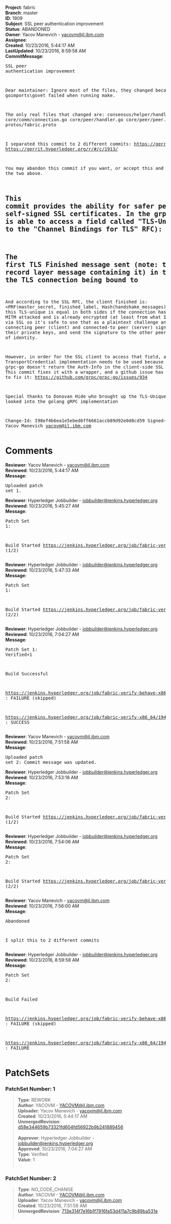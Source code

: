 <strong>Project</strong>: fabric<br><strong>Branch</strong>: master<br><strong>ID</strong>: 1909<br><strong>Subject</strong>: SSL peer authentication improvement<br><strong>Status</strong>: ABANDONED<br><strong>Owner</strong>: Yacov Manevich - yacovm@il.ibm.com<br><strong>Assignee</strong>:<br><strong>Created</strong>: 10/23/2016, 5:44:17 AM<br><strong>LastUpdated</strong>: 10/23/2016, 8:59:58 AM<br><strong>CommitMessage</strong>:<br><pre>SSL peer authentication improvement

Dear maintainer:
Ignore most of the files, they changed because
the goimports\govet failed when running make.

The only real files that changed are:
consensus/helper/handler.go
core/comm/connection.go
core/peer/handler.go
core/peer/peer.go
protos/fabric.proto

I separated this commit to 2 different commits:
https://gerrit.hyperledger.org/r/#/c/1915/
https://gerrit.hyperledger.org/r/#/c/1913/

You may abandon this commit if you want, or
accept this and abandon the two above.

This commit provides the ability for safer peer authentication
even with self-signed SSL certificates.
In the grpc-go implementation, the server is able to access a field called "TLS-Unique":
TLS-Unique is (according to the "Channel Bindings for TLS" RFC):
------------------------------------------------------------
The first TLS Finished message sent (note: the Finished
   struct, not the TLS record layer message containing it) in the most
   recent TLS handshake of the TLS connection being bound to
-----------------------------------------------------------

And according to the SSL RFC, the client finished is:
<PRF(master_secret, finished_label, Hash(handshake_messages))>
So, this TLS-unique is equal in both sides if the connection hasn't been MITM attacked
and is already encrypted (at least from what I've read) via SSL
so it's safe to use that as a plaintext challenge and have both connecting peer
(client) and connected-to peer (server) sign that with their private keys,
and send the signature to the other peer for proof of identity.

However, in order for the SSL client to access that field,
a custom TransportCredential implementation needs to be used
because the current grpc-go doesn't return the Auth-Info
in the client-side SSL handshake.
This commit fixes it with a wrapper, and a github issue has been opened
to fix it: https://github.com/grpc/grpc-go/issues/934

Special thanks to Donovan Hide who brought up the TLS-Unique idea
And looked into the golang gRPC implementation

Change-Id: I98ef4b6ea1e5ebed6ff6661accb89d92e0d8cd59
Signed-off-by: Yacov Manevich <yacovm@il.ibm.com>
</pre><h1>Comments</h1><strong>Reviewer</strong>: Yacov Manevich - yacovm@il.ibm.com<br><strong>Reviewed</strong>: 10/23/2016, 5:44:17 AM<br><strong>Message</strong>: <pre>Uploaded patch set 1.</pre><strong>Reviewer</strong>: Hyperledger Jobbuilder - jobbuilder@jenkins.hyperledger.org<br><strong>Reviewed</strong>: 10/23/2016, 5:45:27 AM<br><strong>Message</strong>: <pre>Patch Set 1:

Build Started https://jenkins.hyperledger.org/job/fabric-verify-behave-x86_64/838/ (1/2)</pre><strong>Reviewer</strong>: Hyperledger Jobbuilder - jobbuilder@jenkins.hyperledger.org<br><strong>Reviewed</strong>: 10/23/2016, 5:47:33 AM<br><strong>Message</strong>: <pre>Patch Set 1:

Build Started https://jenkins.hyperledger.org/job/fabric-verify-x86_64/1941/ (2/2)</pre><strong>Reviewer</strong>: Hyperledger Jobbuilder - jobbuilder@jenkins.hyperledger.org<br><strong>Reviewed</strong>: 10/23/2016, 7:04:27 AM<br><strong>Message</strong>: <pre>Patch Set 1: Verified+1

Build Successful 

https://jenkins.hyperledger.org/job/fabric-verify-behave-x86_64/838/ : FAILURE (skipped)

https://jenkins.hyperledger.org/job/fabric-verify-x86_64/1941/ : SUCCESS</pre><strong>Reviewer</strong>: Yacov Manevich - yacovm@il.ibm.com<br><strong>Reviewed</strong>: 10/23/2016, 7:51:58 AM<br><strong>Message</strong>: <pre>Uploaded patch set 2: Commit message was updated.</pre><strong>Reviewer</strong>: Hyperledger Jobbuilder - jobbuilder@jenkins.hyperledger.org<br><strong>Reviewed</strong>: 10/23/2016, 7:53:18 AM<br><strong>Message</strong>: <pre>Patch Set 2:

Build Started https://jenkins.hyperledger.org/job/fabric-verify-behave-x86_64/843/ (1/2)</pre><strong>Reviewer</strong>: Hyperledger Jobbuilder - jobbuilder@jenkins.hyperledger.org<br><strong>Reviewed</strong>: 10/23/2016, 7:54:06 AM<br><strong>Message</strong>: <pre>Patch Set 2:

Build Started https://jenkins.hyperledger.org/job/fabric-verify-x86_64/1946/ (2/2)</pre><strong>Reviewer</strong>: Yacov Manevich - yacovm@il.ibm.com<br><strong>Reviewed</strong>: 10/23/2016, 7:56:00 AM<br><strong>Message</strong>: <pre>Abandoned

I split this to 2 different commits</pre><strong>Reviewer</strong>: Hyperledger Jobbuilder - jobbuilder@jenkins.hyperledger.org<br><strong>Reviewed</strong>: 10/23/2016, 8:59:58 AM<br><strong>Message</strong>: <pre>Patch Set 2:

Build Failed 

https://jenkins.hyperledger.org/job/fabric-verify-behave-x86_64/843/ : FAILURE (skipped)

https://jenkins.hyperledger.org/job/fabric-verify-x86_64/1946/ : FAILURE</pre><h1>PatchSets</h1><h3>PatchSet Number: 1</h3><blockquote><strong>Type</strong>: REWORK<br><strong>Author</strong>: YACOVM - YACOVM@il.ibm.com<br><strong>Uploader</strong>: Yacov Manevich - yacovm@il.ibm.com<br><strong>Created</strong>: 10/23/2016, 5:44:17 AM<br><strong>UnmergedRevision</strong>: [d58e344659b73321fd604fd56922b9b241889456](https://github.com/hyperledger-gerrit-archive/fabric/commit/d58e344659b73321fd604fd56922b9b241889456)<br><br><strong>Approver</strong>: Hyperledger Jobbuilder - jobbuilder@jenkins.hyperledger.org<br><strong>Approved</strong>: 10/23/2016, 7:04:27 AM<br><strong>Type</strong>: Verified<br><strong>Value</strong>: 1<br><br></blockquote><h3>PatchSet Number: 2</h3><blockquote><strong>Type</strong>: NO_CODE_CHANGE<br><strong>Author</strong>: YACOVM - YACOVM@il.ibm.com<br><strong>Uploader</strong>: Yacov Manevich - yacovm@il.ibm.com<br><strong>Created</strong>: 10/23/2016, 7:51:58 AM<br><strong>UnmergedRevision</strong>: [713e314f7e16b1f7916fa53d411a7c9b89ba531e](https://github.com/hyperledger-gerrit-archive/fabric/commit/713e314f7e16b1f7916fa53d411a7c9b89ba531e)<br><br></blockquote>